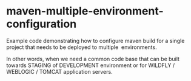 # maven-multiple-environment-configuration
Example code demonstrating how to configure maven build for a single project that needs to be deployed to multiple  environments.

In other words, when we need a common code base that can be built towards STAGING of DEVELOPMENT environment or for WILDFLY / WEBLOGIC / TOMCAT application servers.
